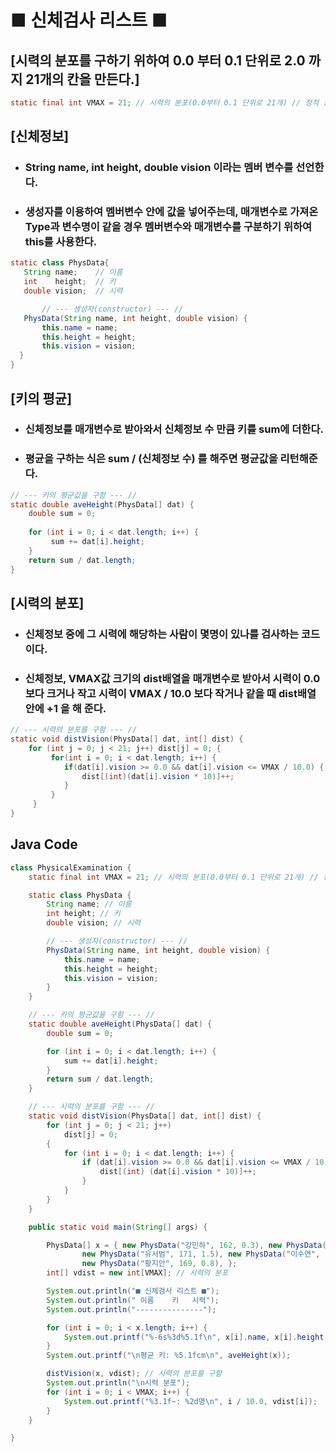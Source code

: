 # ■ 신체검사 리스트 ■

## [시력의 분포를 구하기 위하여 0.0 부터 0.1 단위로 2.0 까지 21개의 칸을 만든다.]
```java
static final int VMAX = 21; // 시력의 분포(0.0부터 0.1 단위로 21개) // 정적 상수 필드
```
## [신체정보]
* ### String name, int height, double vision 이라는 멤버 변수를 선언한다.
* ### 생성자를 이용하여 멤버변수 안에 값을 넣어주는데, 매개변수로 가져온 Type과 변수명이 같을 경우 멤버변수와 매개변수를 구분하기 위하여 this를 사용한다.
```java
static class PhysData{
   String name;	   // 이름
   int    height;  // 키
   double vision;  // 시력

       // --- 생성자(constructor) --- //
   PhysData(String name, int height, double vision) {
       this.name = name;
       this.height = height;
       this.vision = vision;
  }
}
```
## [키의 평균]
* ### 신체정보를 매개변수로 받아와서 신체정보 수 만큼 키를 sum에 더한다.
* ### 평균을 구하는 식은 sum / (신체정보 수) 를 해주면 평균값을 리턴해준다.
```java
// --- 키의 평균값을 구함 --- //
static double aveHeight(PhysData[] dat) {
    double sum = 0;
		
    for (int i = 0; i < dat.length; i++) {
         sum += dat[i].height;
    }
    return sum / dat.length;
}
```
## [시력의 분포]
* ### 신체정보 중에 그 시력에 해당하는 사람이 몇명이 있나를 검사하는 코드이다.
* ### 신체정보, VMAX값 크기의 dist배열을 매개변수로 받아서 시력이 0.0보다 크거나 작고 시력이 VMAX / 10.0 보다 작거나 같을 때 dist배열 안에 +1 을 해 준다.
```java
// --- 시력의 분포를 구함 --- //
static void distVision(PhysData[] dat, int[] dist) {
    for (int j = 0; j < 21; j++) dist[j] = 0; {
         for(int i = 0; i < dat.length; i++) {
            if(dat[i].vision >= 0.0 && dat[i].vision <= VMAX / 10.0) {
                dist[(int)(dat[i].vision * 10)]++;
            }
         }
     }
}
```






## Java Code
```java
class PhysicalExamination {
	static final int VMAX = 21; // 시력의 분포(0.0부터 0.1 단위로 21개) // 정적 상수 필드

	static class PhysData {
		String name; // 이름
		int height; // 키
		double vision; // 시력

		// --- 생성자(constructor) --- //
		PhysData(String name, int height, double vision) {
			this.name = name;
			this.height = height;
			this.vision = vision;
		}
	}

	// --- 키의 평균값을 구함 --- //
	static double aveHeight(PhysData[] dat) {
		double sum = 0;

		for (int i = 0; i < dat.length; i++) {
			sum += dat[i].height;
		}
		return sum / dat.length;
	}

	// --- 시력의 분포를 구함 --- //
	static void distVision(PhysData[] dat, int[] dist) {
		for (int j = 0; j < 21; j++)
			dist[j] = 0;
		{
			for (int i = 0; i < dat.length; i++) {
				if (dat[i].vision >= 0.0 && dat[i].vision <= VMAX / 10.0) {
					dist[(int) (dat[i].vision * 10)]++;
				}
			}
		}
	}

	public static void main(String[] args) {

		PhysData[] x = { new PhysData("강민하", 162, 0.3), new PhysData("김찬우", 173, 0.7), new PhysData("박준서", 175, 2.0),
				new PhysData("유서범", 171, 1.5), new PhysData("이수연", 168, 0.4), new PhysData("장경오", 174, 1.2),
				new PhysData("황지안", 169, 0.8), };
		int[] vdist = new int[VMAX]; // 시력의 분포

		System.out.println("■ 신체검사 리스트 ■");
		System.out.println(" 이름    키   시력");
		System.out.println("---------------");

		for (int i = 0; i < x.length; i++) {
			System.out.printf("%-6s%3d%5.1f\n", x[i].name, x[i].height, x[i].vision);
		}
		System.out.printf("\n평균 키: %5.1fcm\n", aveHeight(x));

		distVision(x, vdist); // 시력의 분포를 구함
		System.out.println("\n시력 분포");
		for (int i = 0; i < VMAX; i++) {
			System.out.printf("%3.1f~: %2d명\n", i / 10.0, vdist[i]);
		}
	}

}
```
